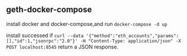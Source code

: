 ## geth-docker-compose

install docker and docker-compose,and run `docker-compose -d up`

install successed if `curl --data '{"method":"eth_accounts","params":[],"id":1,"jsonrpc":"2.0"}' -H "Content-Type: application/json" -X POST localhost:8545` return a JSON response.
